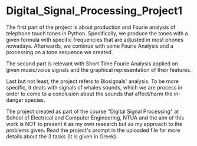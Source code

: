 # Digital_Signal_Processing_Project1
The first part of the project is about production and Fourie analysis of telephone touch tones in Python. Specifically, we produce the tones with a given formula with specific frequencies that are adjusted in most phones nowadays. Afterwards, we continue with some Fourie Analysis and a processing on a tone sequence we created. 

The second part is relevant with Short Time Fourie Analysis applied on given music/voice signals and the graphical representation of their features.

Last but not least, the project refers to Biosignals' analysis. To be more specific, it deals with signals of whales sounds, which we are process in order to come to a conclusion about the sounds that affect/harm the in-danger species.

The project created as part of the course "Digital Signal Processing" at School of Electrical and Computer Engineering, NTUA and the aim of this work is NOT to present it as my own research but as my approach to the problems given. Read the project's prompt in the uploaded file for more details about the 3 tasks (It is given in Greek).
